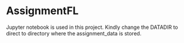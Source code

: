# AssignmentFL

Jupyter notebook is used in this project.
Kindly change the DATADIR to direct to directory where the assignment_data is stored.
